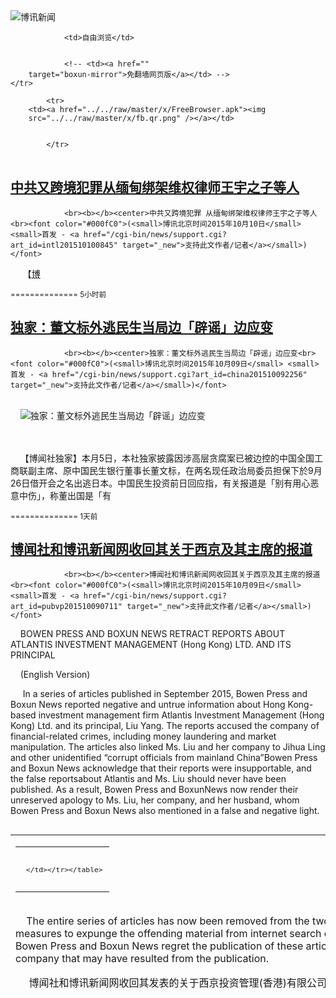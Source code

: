 

<img src="../../raw/master/x/logo_40.gif" alt="博讯新闻"/>
<table>
    <tr>
                
                <td>自由浏览</td>
        
        
                <!-- <td><a href=""
        target="boxun-mirror">免翻墙网页版</a></td> -->
    </tr>
    
            <tr>
        <td><a href="../../raw/master/x/FreeBrowser.apk"><img
        src="../../raw/master/x/fb.qr.png" /></a></td>

        
            </tr>
</table>
<h2>
	<a href="http://www.boxun.com/news/gb/intl/2015/10/201510100845.shtml" target="boxun-mirror">中共又跨境犯罪从缅甸绑架维权律师王宇之子等人</a>
</h2>
<p><tr><td class="F11" colspan="2" style="line-height:18pt; font-family:宋体; font-size: 12pt;padding:10px;border-top:0"> 

                <br><b></b><center>中共又跨境犯罪 从缅甸绑架维权律师王宇之子等人<br><font color="#000fC0">(<small>博讯北京时间2015年10月10日</small> <small>首发 - <a href="/cgi-bin/news/support.cgi?art_id=intl201510100845" target="_new">支持此文作者/记者</a></small>)</font>
</center>
                <!--bodystart-->      【<a href="http://bowenpress.com/news/bowen_25085.html">博</a>
</td></tr></p>
<p>
	<small> ============== 5小时前</small>
</p><h2>
	<a href="http://www.boxun.com/news/gb/china/2015/10/201510092256.shtml" target="boxun-mirror">独家：董文标外逃民生当局边「辟谣」边应变</a>
</h2>
<p><tr><td class="F11" colspan="2" style="line-height:18pt; font-family:宋体; font-size: 12pt;padding:10px;border-top:0"> 

                <br><b></b><center>独家：董文标外逃民生当局边「辟谣」边应变<br><font color="#000fC0">(<small>博讯北京时间2015年10月09日</small> <small>首发 - <a href="/cgi-bin/news/support.cgi?art_id=china201510092256" target="_new">支持此文作者/记者</a></small>)</font>
</center>
                <!--bodystart-->      <br>
    <img src="/news/images/2015/10/201510092256china1.jpg" alt="独家：董文标外逃民生当局边「辟谣」边应变"><p><br>
    <br>
    【博闻社独家】本月5日，本社独家披露因涉高层贪腐案已被边控的中国全国工商联副主席、原中国民生银行董事长董文标，在两名现任政治局委员担保下於9月26日借开会之名出逃日本。中国民生投资前日回应指，有关报道是「别有用心恶意中伤」，称董出国是「有</p>
</td></tr></p>
<p>
	<small> ============== 1天前</small>
</p><h2>
	<a href="http://www.boxun.com/news/gb/pubvp/2015/10/201510090711.shtml" target="boxun-mirror">博闻社和博讯新闻网收回其关于西京及其主席的报道</a>
</h2>
<p><tr>
<td class="F11" colspan="2" style="line-height:18pt; font-family:宋体; font-size: 12pt;padding:10px;border-top:0"> 

                <br><b></b><center>博闻社和博讯新闻网收回其关于西京及其主席的报道<br><font color="#000fC0">(<small>博讯北京时间2015年10月09日</small> <small>首发 - <a href="/cgi-bin/news/support.cgi?art_id=pubvp201510090711" target="_new">支持此文作者/记者</a></small>)</font>
</center>
                <!--bodystart-->     BOWEN PRESS AND BOXUN NEWS RETRACT REPORTS ABOUT ATLANTIS INVESTMENT MANAGEMENT (Hong Kong) LTD. AND ITS PRINCIPAL<p>
    (English Version)</p>
<p>
     In a series of articles published in September 2015, Bowen Press and Boxun News reported negative and untrue information about Hong Kong-based investment management firm Atlantis Investment Management (Hong Kong) Ltd. and its principal, Liu Yang. The reports  accused the company of financial-related crimes, including money laundering and market manipulation. The articles also linked Ms. Liu and her company to Jihua Ling and other unidentified  “corrupt officials from mainland China”Bowen Press and Boxun News acknowledge that their reports were insupportable, and the false reportsabout Atlantis and Ms. Liu should never have been published. As a result, Bowen Press and BoxunNews now render their unreserved apology to Ms. Liu, her company, and her husband, whom Bowen Press and Boxun News also mentioned in a false and negative light. 
</p>
<table cellpadding="4" align="left" border="0" width="300" height="250"><tr><td>
<table cellpadding="2" cellspacing="0" border="0"><tr><td align="center" style="line-height:18pt; font-family:宋体; font-size: 10pt;padding:10px;border-top:0">

<!-- boxun.com_300x250_education-article-embed_chinese -->
<div id="box011">
<script type="text/javascript">

</script>
</div>

     </td></tr></table>
</td></tr></table>
<br>
                       The entire series of articles has now been removed from the two websites, Bowen Press and Boxun News have taken measures to expunge the offending material from internet search engines, and they issue this formal retraction. Both Bowen Press and Boxun News regret the publication of these articles and any damage to the reputation of Ms. Liu and her company that may have resulted from the publication.<p>
     博闻社和博讯新闻网收回其发表的关于西京投资管理(香港)有限公司及其主席的报道</p>
<p>
    (中文版本)</p>
<p>
    博闻社和博讯新闻网于2015 年9月发表了一系列关于设在香港的投资管理公司西京投资管理(香港)有限公司及其主席Liu Yang(刘央，音译)的负面的和不真实信息的文章。这些报道指责公司犯有与金融相关的罪行，包括洗钱和操纵市场。这些文章还把刘央女士和她的公司与Jihua Ling(令计划，音译)和其他未具名的“来自中国大陆的腐败官员”联系起来。</p>
<p>
    博闻社和博讯新闻网承认他们的报道是毫无根据的，关于西京公司和刘女士的不实报道本不应该发表出来。因此，博闻社和博讯新闻网现在对刘女士及其公司、以及博闻社和博讯新闻网也曾错误地和以负面方式所提及的她的丈夫表示毫无保留的道歉。</p>
<p>
    整个文章系列现在已从两个网站上删除，博闻社和博讯新闻网也已采取措施从互联网搜索引擎删除冒犯性的材料，并且发布了这份正式的收回声明。博闻社和博讯新闻网对发表这些文章以及因文章的发表而可能对刘女士和她的公司的名誉所造成的任何损害深表歉意。
 [博讯首发,转载请注明出处]- <a href="/cgi-bin/news/support.cgi?art_id=pubvp201510090711" target="_new">支持此文作者/记者</a><!--bodyend-->(博讯 boxun.com)</p>
<center><font size="2" color="#C0C0C0">(本文只代表作者或者发稿团体的观点、立场)</font></center>
<!----> 2670711       
<hr>
<table width="620"><tr><td>
<b></p>
<p>
	<small> ============== 1天前</small>
</p><h2>
	<a href="http://www.boxun.com/news/gb/china/2015/10/201510071143.shtml" target="boxun-mirror">窃听艾未未不奇怪，习近平也被“有关部门”监控请看博讯热点：习近平观察</a>
</h2>
<p><tr><td class="F11" colspan="2" style="line-height:18pt; font-family:宋体; font-size: 12pt;padding:10px;border-top:0"> 

                <br><b></b><center>窃听艾未未不奇怪，习近平也被“有关部门”监控<br><font color="blue" size="2">请看博讯热点：<a href="/hot/xijinping.shtml">习近平观察
</a></font><br><font color="#000fC0">(<small>博讯北京时间2015年10月07日</small> <small>首发 - <a href="/cgi-bin/news/support.cgi?art_id=china201510071143" target="_new">支持此文作者/记者</a></small>)</font>
</center>
                <!--bodystart-->      【<a href="http://bowenpress.com/news/bowen_24431.html">博闻社独家</a>】在中共媒体特定的语意环境中，“有关部门”通常是指一些不便明说、但属高度敏感的机构，例如公安、国安等等。近日传出艾未未装修办公室发现插头上有窃听装置，同时又有报道指广东民企教育家信力建被窃听一年有余，媒体对涉嫌此行为的机构均用“有关部门”代称。一个泱泱大国“有关部门”对自己的公民肆无忌惮，实在是可悲可笑。<br>
    <br>
     但国人可能有所不知，被“有关部门”如此放肆对待而深感烦恼的，绝对不止是普罗百姓，甚至连中共高层亦莫能幸免。本编辑收到来自中南海的爆料就显示，中共总书记、国家主席习近平，也成为“有关部门”监控窃听的对象，尽管“有关部门”被调查时宣称，他们是“无意间”截获与习主席有关的机密，但亦足可证明，“有关部门”的胡作非为已严重到何种程度。 
<table cellpadding="4" align="left" border="0" width="300" height="250"><tr><td>
<table cellpadding="2" cellspacing="0" border="0"><tr><td align="center" style="line-height:18pt; font-family:宋体; font-size: 10pt;padding:10px;border-top:0">

<!-- boxun.com_300x250_article-embed_chinese -->

<!-- boxun.com_300x250_article-embed_chinese -->
<div id="box006">
<script type="text/javascript">

</script>
</div>


     </td></tr></table>
</td></tr></table>
<br>
                       <br>
     中南海知情者透露，事情是从习近平一位心腹智库给外围人士部署一项调查项目，在传回北京某位领导人普通信箱时，被“有关部门”成功截获，截获后由于处理不善，又被习身边人安插在这个部门的亲信发现，报告上去。也就是说，习近平要求了解的东西，“有关部门”居然比习本人更早看到了。<br>
    <br>
    事情被发现后，中办保密局曾奉旨进行调查，结果发现，习身边的心腹智库不但电邮信箱被监控，连他们的手机号码(据说还有习夫人彭丽媛和女儿习明泽的手机号码)，也在“有关部门”的监听名单中！所幸习主席不亲自拿手机，否则恐怕连习也成了监听对象！<br>
    <br>
    而“有关部门”在解释事件时公然称：他们的行为并不是针习主席或中央领导，而是依据国家有关法律法规，为保</td></tr></p>
<p>
	<small> ============== 3天前</small>
</p><h2>
	<a href="http://www.boxun.com/news/gb/china/2015/10/201510071153.shtml" target="boxun-mirror">独家：谷丽萍招认蔡名照与令计划特殊关系请看博讯热点：令计划</a>
</h2>
<p><tr>
<td class="F11" colspan="2" style="line-height:18pt; font-family:宋体; font-size: 12pt;padding:10px;border-top:0"> 

                <br><b></b><center>独家：谷丽萍招认蔡名照与令计划特殊关系<br><font color="blue" size="2">请看博讯热点：<a href="/hot/ljh.shtml">令计划
</a></font><br><font color="#000fC0">(<small>博讯北京时间2015年10月07日</small> <small>首发 - <a href="/cgi-bin/news/support.cgi?art_id=china201510071153" target="_new">支持此文作者/记者</a></small>)</font>
</center>
                <!--bodystart-->      【<a href="http://bowenpress.com/news/bowen_24511.html">博闻社独家</a>】前中央外宣办主任、现新华社社长蔡名照与前中共中央办公厅主任令计划关系不同寻常再获证实。本社获悉，令计划的夫人谷丽萍在接受中纪委审查时招认，令计划落马前，蔡名照利用所掌外宣便利，曾安排她和海外某网站主编电话联系，要求该网站为令家负面传闻“解划”辟谣，唯最终未能挡住中纪委的调查步伐。<br>
    <br>
     来自中纪委的消息指，去年7月央视知名男主播芮成钢被纪检部门拘查后，外界即传出芮与谷丽萍关系密切，甚至有“姐弟恋”不当男女关系，其时，中纪委对令计划的调查正紧罗密鼓进行中，有关传闻显然对令氏十分不利，令计划和谷丽萍都十分紧张。 
<table cellpadding="4" align="left" border="0" width="300" height="250"><tr><td>
<table cellpadding="2" cellspacing="0" border="0"><tr><td align="center" style="line-height:18pt; font-family:宋体; font-size: 10pt;padding:10px;border-top:0">

<!-- boxun.com_300x250_education-article-embed_chinese -->
<div id="box011">
<script type="text/javascript">

</script>
</div>

     </td></tr></table>
</td></tr></table>
<br>
                       <br>
    这时，身为中央宣传部副部长、中央对外宣传办公室主任的蔡名照给他们出谋献策，亲自安排谷丽萍与海外某知名中文网站负责人电话联系，主动“供料”否认她和芮成钢有不当关系，称她和芮“其实只见过一面”。该网站后以独家消息做了发布，为谷丽萍作“辟谣”。<br>
    <br>
     中纪委知情者指，蔡名照当时作为掌管外宣的副部级高级领导人，是知道中央正对令氏进行调查，而当局对央视中高层的调查也是其中一部份；但蔡却利用自己主管工作的便利，为令氏家人出谋献策，排忧解难，此举明显属于违反组织纪律。<br>
    <br>
    当然，这些小动作无妨中央反腐败的决心，去年12月22日，当局宣告对令计划立案调查。同时，谷丽萍也被采取强制措施审查。同月，中央决定将蔡名照调离外宣口，改任新华社社长职。<br>
    <br>
     消息指，有关部门调查显示，蔡名照不但是令计划“党内山头”的一分子，而且两者还有重大经济利益交集。令计划弟弟令完成背后主持的“金融街”网站，就曾请蔡名照的二婚太太陈妩当高管，该网站后来在深交所及美国上市，令氏家族、蔡氏家族大获其利。<br>
    <br>
    消息指，在2008年“金融街”紧锣密鼓筹划上市之时，令计划夫妇、令完成夫妇与蔡名照夫妇曾一起在京西宾馆聚餐，商量有关上市宣传一事。谷丽萍通过芮成钢在央视经济频道，蔡名照则利用其掌握的海外外宣资源，令完成的妻子李平则利用自己曾在央视工作的人脉，对该网站进行大肆吹捧。
 [博讯首发,转载请注明出处]- <a href="/cgi-bin/news/support.cgi?art_id=china201510071153" target="_new">支持此文作者/记者</a><!--bodyend-->(博讯 boxun.com) <br><!----> 4211153       
<hr>
<table width="620"><tr><td>
<b></p>
<p>
	<small> ============== 3天前</small>
</p><h2>
	<a href="http://www.boxun.com/news/gb/pubvp/2015/10/201510061350.shtml" target="boxun-mirror">未来条件许可，习近平很可能会有惊人之举/紫荆来鸿请看博讯热点：习近平观察</a>
</h2>
<p><tr><td class="F11" colspan="2" style="line-height:18pt; font-family:宋体; font-size: 12pt;padding:10px;border-top:0"> 

                <br><b></b><center>未来条件许可，习近平很可能会有惊人之举/ 紫荆来鸿<br><font color="blue" size="2">请看博讯热点：<a href="/hot/xijinping.shtml">习近平观察
</a></font><br><font color="#000fC0">(<small>博讯北京时间2015年10月06日</small> <small>首发 - <a href="/cgi-bin/news/support.cgi?art_id=pubvp201510061350" target="_new">支持此文作者/记者</a></small>)</font>
</center>
                <!--bodystart-->     有些问题对于许多身在帝都，身在圈内的人来说，不能讲的那么直白，那么具体。否则是”违纪“，甚至有可能引来”牢狱之灾“。下面讲的都是公开的事例，但请先生细细品味其中的韵味。<br>
    <br><center><font size="4"><b>一、王大人与老板的关系</b></font></center>
<br>
    <br>
    老板登基是各派的妥协，胡温势力全力支持的结果。但登基不等于大权在握。老板上台后，敲山震虎，层层夺权，则是靠王某人冒着掉脑袋的危险，以反腐为利器，披荆斩棘，杀出来的一条血路。<br>
    <br>
    掌实权的顶级官员都是百炼成钢，绝顶聪明的人物。人人都知道，反腐是个高危的事业。反腐不管触动了那一方的利益，稍有不慎，都可能身败名裂，死无葬身之地。所以历届纪委书记在反腐问题上都很谨慎。”无为而治“，”多一事不如少一事“是常态。<br>
    <br>
    王大人是人精中的人精，地位已至极顶，升无可升，本来可以做太平官，完全没有必要赴汤蹈火，把自身置于不测之地。但王大人居然甘为”马前卒“，不顾个人安危，冲锋陷阵，把上上下下所有的人得罪了个遍。如果说这种绝决的行为是出自“党性”，出自“对无产阶级革命事业的忠诚”，那纯粹是不靠谱的童话故事，那连三岁的孩子都</td></tr></p>
<p>
	<small> ============== 4天前</small>
</p><h2>
	<a href="http://www.boxun.com/news/gb/china/2015/10/201510061346.shtml" target="boxun-mirror">军队改革:部门变分队徐才厚郭伯雄原在军区撤消</a>
</h2>
<p><tr>
<td class="F11" colspan="2" style="line-height:18pt; font-family:宋体; font-size: 12pt;padding:10px;border-top:0"> 

                <br><b></b><center>军队改革:部门变分队 徐才厚郭伯雄原在军区撤消<br><font color="#000fC0">(<small>博讯北京时间2015年10月06日</small> <small>首发 - <a href="/cgi-bin/news/support.cgi?art_id=china201510061346" target="_new">支持此文作者/记者</a></small>)</font>
</center>
                <!--bodystart-->     【博闻社独家】中共军队改革方案内容不断曝光。军方消息人士对本社透露，改革的总体方案已经发到各大军区、军兵种的业务部门进行细化。根据方案，现有七大军区撤消改四大战区后，原军区机关各部门改为直属军委总部的分队，主要为发生战事时为本战区提供保障，每个战区辖10到15个分队。所有军官在任职期内要向部队和基层流动。有趣的是，被彻底撤消的三大军区是徐才厚、郭伯雄的发迹地。<br>
    <br>
     军方知情者对本社透露，这次军队改革的重头戏是军委总部和指挥机关的重组，军委原有四总部如日前本社已透露，其中，总参谋部升格，将仿照美国的参谋长联席会议，重建为由各兵种将领组成、为中央军委主席提供决策参考的军事智囊式机构。而军委总后勤部和总装备部合并，更名为后勤保障部。 
<table cellpadding="4" align="left" border="0" width="300" height="250"><tr><td>
<table cellpadding="2" cellspacing="0" border="0"><tr><td align="center" style="line-height:18pt; font-family:宋体; font-size: 10pt;padding:10px;border-top:0">

<!-- boxun.com_300x250_article-embed_chinese -->

<!-- boxun.com_300x250_article-embed_chinese -->
<div id="box006">
<script type="text/javascript">

</script>
</div>


     </td></tr></table>
</td></tr></table>
<br>
                       <br>
    <a href="http://bowenpress.com/news/bowen_24309.html">博闻社报道全文</a><br>
    -
 [博讯首发,转载请注明出处]- <a href="/cgi-bin/news/support.cgi?art_id=china201510061346" target="_new">支持此文作者/记者</a><!--bodyend-->(博讯 boxun.com) <br><!----> 2321346       
<hr>
<table width="620"><tr><td>
<b></p>
<p>
	<small> ============== 4天前</small>
</p><h2>
	<a href="http://www.boxun.com/news/gb/china/2015/10/201510051240.shtml" target="boxun-mirror">两政治局委员担保戴相龙案涉案者董文标外逃</a>
</h2>
<p><tr>
<td class="F11" colspan="2" style="line-height:18pt; font-family:宋体; font-size: 12pt;padding:10px;border-top:0"> 

                <br><b></b><center>两政治局委员担保 戴相龙案涉案者董文标外逃<br><font color="#000fC0">(<small>博讯北京时间2015年10月05日</small> <small>首发 - <a href="/cgi-bin/news/support.cgi?art_id=china201510051240" target="_new">支持此文作者/记者</a></small>)</font>
</center>
                <!--bodystart-->      <br>
    【博闻社独家】本社据消息人士透露，正当习近平在美国纽约参加联合国首脑峰会之时，全国工商联副主席、原中国民生银行董事长董文标以开会之名出逃日本，迄今不归。因董涉嫌当局正在调查的前中国人民银行行长戴相龙案，其名字已列入边控名单，出境时曾在首都机场被拦，但他找到两名中共政治局委员孙政才、孙春兰出面担保，边防部门被迫放行。据悉事件已惊动中南海。<br>
      
<table cellpadding="4" align="left" border="0" width="300" height="250"><tr><td>
<table cellpadding="2" cellspacing="0" border="0"><tr><td align="center" style="line-height:18pt; font-family:宋体; font-size: 10pt;padding:10px;border-top:0">

<!-- boxun.com_300x250_education-article-embed_chinese -->
<div id="box011">
<script type="text/javascript">

</script>
</div>

     </td></tr></table>
</td></tr></table>
<br>
                       知情人士对本社透露，董文标是以去日本参加国际金融会议为名，于9月26日上午从北京首都国际机场出境时，被北京市出入境管理局根据公安部的边控名单，控制了数小时。但董文标已有所准备，他找到了重庆市委书记孙政才的妻子胡颖；胡现还挂著民生银行旗下北京民生财富学院执行院长、民生文化国际交流中心总经理头衔，胡颖则找了其丈夫孙政才。 <br>
    <br>
     同时，董文标又找到另一位中共政治局委员、中央统战部部长孙春兰。两位姓孙的政治局委员似乎同一时间出面，向全国工商联主席全哲洙打招呼作“担保”，因有两位政治局委员担保，全哲洙只好以全国工商联名义，给公安部边防管理局、北京市出入境管理局出示担保传真。被中纪委圈定为边控对象的金融大鳄董文标，就这样大摇大摆离开国境，登上飞往日本的航班，至今未归。<br>
    <br>
    博闻全文报道：<a href="http://bowenpress.com/news/bowen_23992.html">点击这里</a>
 [博讯首发,转载请注明出处]- <a href="/cgi-bin/news/support.cgi?art_id=china201510051240" target="_new">支持此文作者/记者</a><!--bodyend-->(博讯 boxun.com) <br><!----> 1141240       
<hr>
<table width="620"><tr><td>
<b></p>
<p>
	<small> ============== 5天前</small>
</p><h2>
	<a href="http://www.boxun.com/news/gb/china/2015/10/201510050249.shtml" target="boxun-mirror">信力建被以三宗罪批捕实为以言治罪及涉香港占中</a>
</h2>
<p><tr>
<td class="F11" colspan="2" style="line-height:18pt; font-family:宋体; font-size: 12pt;padding:10px;border-top:0"> 

                <br><b></b><center>信力建被以三宗罪批捕 实为以言治罪及涉香港占中<br><font color="#000fC0">(<small>博讯北京时间2015年10月05日</small> <small>首发 - <a href="/cgi-bin/news/support.cgi?art_id=china201510050249" target="_new">支持此文作者/记者</a></small>)</font>
</center>
                <!--bodystart-->      【博闻社独家】本社获悉，内地知名民间教育家、企业家及温和派学者信力建，近日正式被广州市检察院以「销毁账户、偷税漏税及挪用资金」三宗罪批准逮捕，但公安在预审时明确暗示信，他之所以「进来」，完全是因为他那些「出格言论」。而且就是不能让他再沾教育事业的边。据透露，公安还明确告知信，他被治罪，还与去年底他支持香港占中运动有关。<br>
    <br>
    博闻长篇全文报道：<a href="http://bowenpress.com/news/bowen_23964.html">点击这里</a>
 [博讯首发,转载请注明出处]- <a href="/cgi-bin/news/support.cgi?art_id=china201510050249" target="_new">支持此文作者/记者</a><!--bodyend-->(博讯 boxun.com) <br><!----> 1080249       
<hr>
<table width="620"><tr><td>
<b></p>
<p>
	<small> ============== 5天前</small>
</p><h2>
	<a href="http://www.boxun.com/news/gb/china/2015/10/201510042159.shtml" target="boxun-mirror">紫禁城来鸿：意识形态“宦官群”正玩残习近平请看博讯热点：习近平观察</a>
</h2>
<p><tr>
<td class="F11" colspan="2" style="line-height:18pt; font-family:宋体; font-size: 12pt;padding:10px;border-top:0"> 

                <br><b></b><center>紫禁城来鸿：意识形态“宦官群”正玩残习近平<br><font color="blue" size="2">请看博讯热点：<a href="/hot/xijinping.shtml">习近平观察
</a></font><br><font color="#000fC0">(<small>博讯北京时间2015年10月04日</small> <small>首发 - <a href="/cgi-bin/news/support.cgi?art_id=china201510042159" target="_new">支持此文作者/记者</a></small>)</font>
</center>
                <!--bodystart-->      【<a href="http://bowenpress.com/news/bowen_23609.html">博闻社独家</a>】习近平上任将近三年，第一个任期已过半，通过一系列大刀阔斧式动作，似乎已大权在握，颇有“强势君主”之势，但其实，中共某些重要部门并没有真正掌控在习的手里，或者至少它们没有按习的思路配合贯彻新朝纲，而是帮倒忙式的添乱。比如宣传系统就是其中之一，该系统在短短两年多时间，已成功将习近平包装成“当代毛泽东”的化身，使习正向背离现代文明之路越走越远。对习来说，宣传部门主官“不换脑子就换人”已势在必行。<br>
    <br>
     来自中南海的消息对本社透露，中共意识形态两大重臣，常委刘云山和政治局委员、中宣部长刘奇葆，加上把持新华社的蔡名照，甚至包括习近平自己信任的两位主管宣传的新提拔高官，正在一步一步把习近平弄成“千古罪人”，至少目前已经在舆论上把习近平包装成六四以来“最不得人心”的中共党魁，已经引起习近平身边智库的担心和警惕。 
<table cellpadding="4" align="left" border="0" width="300" height="250"><tr><td>
<table cellpadding="2" cellspacing="0" border="0"><tr><td align="center" style="line-height:18pt; font-family:宋体; font-size: 10pt;padding:10px;border-top:0">

<!-- boxun.com_300x250_article-embed_chinese -->

<!-- boxun.com_300x250_article-embed_chinese -->
<div id="box006">
<script type="text/javascript">

</script>
</div>


     </td></tr></table>
</td></tr></table>
<br>
                       <br>
    中南海知情者指，这对习近平显然不太公平。实事求是地说，习上台以来严厉惩治贪污腐败，副部以上的老虎就抓了120多位，在他的主导下，各种改革措施也陆续推出来。虽然不少无法推进，甚至再次被利益集团劫持，但习近平还是不应该沦落到当今国际舆论中的小丑地位。<br>
    <br>
    有舆论认为，这其实都是习近平自己的选择，是他把自己搞成今天这副外强中干、名是改革开放实为毛泽东再世的样子，是咎由自取。不过，有接近习身边智库的知情者指，高层有不少严重违背民意、脱离现实的做法，其实是宣传部门自做主张搞出来的，变相让习背黑锅，玩残习近平。只不过，习也无法确定宣传部门的主官们，是惯性使然无心之失，还是有意为之旨在陷习近平于不义。<br>
    <br>
    知情者举例指，习身边有心腹智库认为，宣传部门对习近平的一些宣传吹捧，已经超出了当代国人的接受程度，倒退到40年前毛时代的水平，方式方法、遣词造句充斥溜须拍马之味，在当今时代不但起到效果，可能会适得其反。各种扑天盖地突出习近平的宣传既无技术含量，也无实际内容。一些用词造句直逼当年对毛泽东的吹捧。<br>
    <br>
    有习智库认为，且不说习毛不可同日而语，当今时民智已开，民众的文明程度和政治觉悟程度，又岂能用老套的宣传模式来扯高他们心目中的领袖地位？这样做的唯一作用是踩踏习近平，让他成为一介小丑式人物，“宣传部门不可能不知道这样做的后果，但为什么明知而要故意为之？”<br>
    <br>
     知情者指，今年以来，习近平被宣传部门塑造成极端的左棍与毛派，压制言论自由的刽子手。但门出台一系列规定，不放过最温和的批评者，甚至连那些“小骂大帮忙”的体制内开明人士都开始进行封杀，弄得肃杀一片。“习要求舆论不能失控是肯定的，但以这种方式控制舆论，岂不是等于政治自杀？”知情者引习智库指，所谓要求“守土有责”，是希望他们用脑筋、新思维、找到新办法，但没想到他们除了老一套还是老一套。“无怪乎习老板有时生气，会怒斥‘蠢！愚！’”<br>
    <br>
    知情者指，最近一段时间，连体制内的健康力量都开始质疑习近平是否在“向左转”，或者他本来就是毛泽东的徒子徒孙。习智库认为，这可能也正是主管宣传的官员，尤其是中宣部长刘奇葆、新华社长蔡名照所乐于看到的。“他们能力有限，又很在乎自己的乌纱，采取宁左勿右的传统手法，应付习近平。”<br>
    <br>
    知情者引习智库认为，宣传部门的主官利用习近平的头脑发热，极度控制舆论，在短短两年多时间，让中国的知识界和文化对习近平感到寒心，对习要退回到极权毛时代的做法感到害怕，这样搞下去几乎可以肯定，习近平第一个任期结束，中国的思想文化界不但没有春天，只会是万马齐喑，知识界或道路以目。<br>
    <br>
     这种情况至少在国际舆论上已经反映出来了，尽管宣传部门净选一些西方吹捧中国和中国领导人的好听的东西对内传播，但大家都明白，习近平在国际上已经失去上台初的光环。这次习近平对美国进行国事访问，美方历数的人权问题，包括律师被肃整、打压不同政见人士等，使习近平受到的压力，比前任胡锦涛、江泽民受到的压力还要大。<br>
    <br>
    知情者指，中共宣传部门利用极端左派，把持话语权，垄断甚至劫持、歪曲对习近平各项政策与思想的解读。最显著的例子的就是对“中国梦”与“二十四字社会主义核心价值观”的解读，宣传部门先后花费上百亿在全国推广，结果一些使用的人，竟然是极端左派与投机分子，甚至是对邓小平、习仲勋改革元老们怀仇视的。<br>
    <br>
    中宣部对“中国梦”与“二十四字社会主义核心价值观”的解读和宣讲，竟然是由被内地社会视为极左势力一清、司马平邦、刘加民、司马南这些人，他们把这两大理论扭曲，对其中所含的公平、自由、法治、民主进行歪曲、诬蔑与侮辱。宣传部门主管对此视若无闻，于是，习近平的这两个理论，被标贴成为幼稚可笑、肤浅之极的笑话。<br>
    <br>
    弊端还不止这些。对网络舆论的控制也是十分落后愚昧，利用所谓“群众”对言论稍微不合他们意的公知与线民进行围攻、举报，然后宣传部门及时地在“群众举报下”对敢言者进行打击报复。甚至创造发明了让“问题人士”未经审判就先在央视镜头下“认错认罪”的严重违反法律的做法。受到中外法律界和社会各界的严重质疑和垢病。<br>
    <br>
     宣传部门对舆论的控制还得到了公安国保等“专政维稳力量”的配合。宣传与政法双剑合璧，一方控制舆论，江胡时代可以公开讨论的议题全部变成敏感话题，一方面，公安加紧抓捕言论犯罪分子，并以各种名目迫害知识份子，几乎达到了习仲勋因一本小说受到十多年迫害以来最严厉的程度。<br>
    <br>
    知情者指，习近平要做大事，控制舆论是可以理解的，但控制到这个程度，恐怕是海内外稍微有良心有知识有眼光者所难以接受。现在海内外知识界愿意为习近平的中国梦背书者越来越少，对此习本人当然不知道，因为掌管宣传的宦官们为他营造了“顺天时报”：把网上所有不利的言论全部删除，让习近平以为全国人民越来越爱戴他了！ <br>
    <br>
    知情者表示，习近平身边的智库们是清醒的，他们相信以习的能力，可以达到邓小平甚至毛泽东那样的历史地位，但他们不希望习重蹈毛泽东的覆辙，问题是，他们对习本人的影响也是有限的，原因就在于在习和这些智库门之间，横亘着刘云山、刘奇葆、蔡名照这些重要宦官，“也许习是清醒的，只是无奈于暂时无法取代他们，所以外界有理由相信，宣传系统‘不换脑子就换人’的那一天，很快将会来到。”
 [博讯首发,转载请注明出处]- <a href="/cgi-bin/news/support.cgi?art_id=china201510042159" target="_new">支持此文作者/记者</a><!--bodyend-->(博讯 boxun.com) <br><!----> 2192159       
<hr>
<table width="620"><tr><td>
<b></p>
<p>
	<small> ============== 6天前</small>
</p><h2>
	<a href="http://www.boxun.com/news/gb/china/2015/10/201510020951.shtml" target="boxun-mirror">中共军改：四大战区指挥中心确定习近平重新点将全军将领请看博讯热点：习近平观察</a>
</h2>
<p><tr>
<td class="F11" colspan="2" style="line-height:18pt; font-family:宋体; font-size: 12pt;padding:10px;border-top:0"> 

                <br><b></b><center>中共军改：四大战区指挥中心确定 习近平重新点将全军将领<br><font color="blue" size="2">请看博讯热点：<a href="/hot/xijinping.shtml">习近平观察
</a></font><br><font color="#000fC0">(<small>博讯北京时间2015年10月02日</small> <small>首发 - <a href="/cgi-bin/news/support.cgi?art_id=china201510020951" target="_new">支持此文作者/记者</a></small>)</font>
</center>
                <!--bodystart-->      【博闻社独家】中共军队改革步伐声再度响起。军方消息人士对本社透露，因习近平出访美国一度放缓的军队改革进程将再度加快，军委四总部、七大军区已做好了「打散重组」的准备。全军中高级将领正接受军纪委的统一清查和审计，再交军委主席习近平重新点将任命。全国四大战区范围和指挥所所在地已确定。全军情报机构将收归总部统一指挥。<br>
    <img src="/news/images/2015/10/201510020951china1.jpg" alt="中共军改：四大战区指挥中心确定 习近平重新点将全军将领"><p><br>
    军方消息人士对本社指，军改方案在9月中已下发至各大军区、各兵种和武警总部，由于受到一些阻力，以及军委主席习近平要对美国进行国事访问，方案没有继续往下传达。但习外访任务结束后，中央军委深改小组已决定，十.一国庆长假一过，军改方案将在更广的范围内传达，甚至不排除对社会公布。<br>
    <br>
    消息指，军改最重要的是人事安排，也是全军将领最关注的问题。这将是一次由习近平主席亲自操盘、没有任何外来阻力和影响力的大洗牌，目前全军中高级将领正接受军纪委和总政治部联合清查和审计，这项工作将在今年十一月前完成，然后通过审查的将领名单将提交中央军委深改小组，由军委领导考虑具体任职。<br>
    <br>
    <img src="/news/images/2015/10/201510020951china2.jpg" alt="中共军改：四大战区指挥中心确定 习近平重新点将全军将领"></p>
<p><br>
    此次军改，也是习近平对全军将领重新任命点将的过程<br>
    <br>
    消息指，习近平在9.3大阅兵上宣告裁军30万后，对军队内部特别是军官群体确产生了一些消极的影响，为此中央军委已下发了通知，明确此波裁军的军官，以适龄退休退役为主，尽量减少中青年干部军官的流失，以保证军队的年轻化和战斗力。<br>
    <br>
    据了解，七大军区撤消后全国划分为东、西、南、北四大战区，战区的管辖范围和指挥部所在地已确定，其中，东部战区辖原南京军区、济南军区范围，指挥所设在南京。西部战区辖原兰州军区、成都军区范围，指挥所设在成都。南部战区辖原广州军区及南京军区部份范围，指挥所在广州。北部战区辖原沈阳军区和北京军区范围，指挥中心在北京。<br>
    <br>
    本社早前已披露，四大战区并不管部队，所有军队平时都由总部指挥，即陆军总部、海军总部和空军总部，三军总部分别成立自己的军种指挥司令部，但战区设联合司令部，战时则由联合司令部对辖区的陆海空三军指挥调度，将部队平时的军种建设和作战的联合使用分开。<br>
    <br>
    消息指，军改方案同时明确，改革后军队的情报机构将收权，统一由军委总部领导，改变现在总参、总政、总装以及各大军区都有情报部门，都在从事情报收集工作、政出多头的局面。<br>
    <img src="/news/images/2015/10/201510020951china3.jpg" alt="中共军改：四大战区指挥中心确定 习近平重新点将全军将领"></p>
<p><br>
    至于中央军委原有四总部，现已明确总后勤部和总装备部合并，更名为后勤保障部。总参谋部将仿照美国的参谋长联席会议，升格为由各兵种将领组成、为中央军委主席提供决策参考的军事智囊式机构。军委原有的各部，变为中央军委机关的内设职能部门(作战部、政治部、后勤部)，不作为―个层级。<br>
    <br>
    军方消息指，这次军改核心重任是军委总部的变革，而总部又是高级将领云集之地，改革必定触动大部份将领的利益，遇到阻力是可以想象的。为此，《解放军报》9月29日专门发表评论员文章《改革，主动轮要带动从动轮》，明确提出这次军队改革不是小修小补，而是军队管理和作战的中枢神经大变革。<br>
    <br>
    评论指，这次深化国防和军队改革千头万绪，但领导指挥体制是重中之重。现代战争需要高效的指挥体制。这次改革把领导指挥体制作为重点，重在优化军委总部领导机关职能配置和机构设置，重在完善各军兵种领导管理体制，重在调整机关职能、指挥权限、组织结构、部门利益，解决的是脖子以上的问题。<br>
    <br>
    文章警告，改革阵痛和震荡效应将会逐步显现。各级机关和领导干部要带头听从指挥、服从命令，带头顾全大局、维护团结，带头恪尽职守、遵规守纪，以实际行动营造理解改革、支持改革、参与改革的良好氛围，确保改革顺利推进，努力向党和人民交出一份合格答卷。
 [博讯首发,转载请注明出处]- <a href="/cgi-bin/news/support.cgi?art_id=china201510020951" target="_new">支持此文作者/记者</a><!--bodyend-->(博讯 boxun.com) <br><!-- http://upload.bx.tl/news/temp13/201510011749521.jpg http://upload.bx.tl/news/temp13/201510011749522.jpg http://upload.bx.tl/news/temp13/201510011749523.jpg--> 350951       
</p>
<hr>
<table width="620"><tr><td>
<b></p>
<p>
	<small> ============== 8天前</small>
</p><h2>
	<a href="http://www.boxun.com/news/gb/china/2015/10/201510010059.shtml" target="boxun-mirror">独家:广西爆炸为报复嫌犯曾被劳教真容曝光(含视频)请看博讯热点：爆炸等天灾人祸</a>
</h2>
<p><tr>
<td class="F11" colspan="2" style="line-height:18pt; font-family:宋体; font-size: 12pt;padding:10px;border-top:0"> 

                <br><b></b><center>独家:广西爆炸为报复 嫌犯曾被劳教真容曝光(含视频)<br><font color="blue" size="2">请看博讯热点：<a href="/hot/explosion.shtml">爆炸等天灾人祸
</a></font><br><font color="#000fC0">(<small>博讯北京时间2015年10月01日</small> <small>首发 - <a href="/cgi-bin/news/support.cgi?art_id=china201510010059" target="_new">支持此文作者/记者</a></small>)</font>
</center>
                <!--bodystart-->      【博闻社独家】广西柳州柳城县今日发生连环爆炸案，导致至少60死伤。本报获悉，连环爆炸的嫌犯是当地人，壮族，33岁，曾被当局送劳教，出来后大报复，针对政府、公共机构等，已被当局拘捕。至于其作案报复的具体动机，有消息指与当局强拆有关。本社正继续了解中。因明天即中共建政66周年庆典，加上案涉报复官方，中宣部今晚下令各媒体把本案从网站头条全部撤下，严禁炒作。<br>
    <br>
     本社获悉，嫌犯共制作了70多个邮包炸弹，通过申通快递邮寄，使用了触发式的引爆装置，即只要打开邮包即会爆炸，结果只有17个被打开引爆，其余因没被打开，以及当地公安及时用手机短信等通知市民，没致爆炸。这些邮包炸弹现已被当地公安收缴。嫌犯作案后并没逃跑，而是在家坐以待捕。 
<table cellpadding="4" align="left" border="0" width="300" height="250"><tr><td>
<table cellpadding="2" cellspacing="0" border="0"><tr><td align="center" style="line-height:18pt; font-family:宋体; font-size: 10pt;padding:10px;border-top:0">

<!-- boxun.com_300x250_article-embed_chinese -->

<!-- boxun.com_300x250_article-embed_chinese -->
<div id="box006">
<script type="text/javascript">

</script>
</div>


     </td></tr></table>
</td></tr></table>
<br>
                       <br>
    本社获悉，33岁的韦姓嫌犯前不久刚从劳教中心获释，他被捕后已向公安坦承，制造此次惊天大事件是要报复当局以及司法不公。本社消息未能透露韦男所遇冤案为何，但当地有网民在微博透露，柳城县为搞城市建设修广场，早前大肆强拆民居，曾遭民众暴力抗拒，后有部份人被当局司法制裁。肇事者或为其中之一。<br>
    <br>
    据了解，由于案件敏感，又是国庆节前夕，北京当局高度关注，公安部刑侦局今天傍晚即派员飞广西，会同广西公安厅刑侦人员赴柳城了解案情，公安部同时通告各地公安部门，国庆前夕要加强戒备防范，切实做好国庆节安全防范工作。<br>
    <br>
     而中宣部今天傍晚紧急通告各地各网站：<b>关于广西柳城县爆炸一事，只允许转发新华社等权威媒体消息，不得自采自编，不得编发微博微信消息、不得开设专题、不得视频直播，违者立即纠正，一律删除。新闻客户端、手机WAP网站照此执行。互动环节一律不得炒作、集纳、推荐。</b><br>
    <br>
    <a href="http://bowenpress.com/news/bowen_23137.html">博闻社全文报道</a><br>
    <br>
    －
 [博讯首发,转载请注明出处]- <a href="/cgi-bin/news/support.cgi?art_id=china201510010059" target="_new">支持此文作者/记者</a><!--bodyend-->(博讯 boxun.com) <br><!----> 4870059       
<hr>
<table width="620"><tr><td>
<b></p>
<p>
	<small> ============== 9天前</small>
</p><h2>
	<a href="http://www.boxun.com/news/gb/intl/2015/09/201509301120.shtml" target="boxun-mirror">王兰青遭欢迎习近平的队伍殴打反被当作精神病请看博讯热点：习近平访美</a>
</h2>
<p><tr>
<td class="F11" colspan="2" style="line-height:18pt; font-family:宋体; font-size: 12pt;padding:10px;border-top:0"> 

                <br><b></b><center>王兰青遭欢迎习近平的队伍殴打 反被当作精神病<br><font color="blue" size="2">请看博讯热点：<a href="/hot/xjpvisitingUSA.shtml">习近平访美
</a></font><br><font color="#000fC0">(<small>博讯北京时间2015年9月30日</small> <small>首发 - <a href="/cgi-bin/news/support.cgi?art_id=intl201509301120" target="_new">支持此文作者/记者</a></small>)</font>
</center>
                <!--bodystart-->      <br>
    <br>
    2015年9月27日中午12点前后，来自河北保定的女访民王兰青在纽约华尔道夫习近平途径之路，误入欢迎习近平的五星红旗的队伍，结果被群起攻击打晕在地。奇怪的是，纽约警察将王兰青上铐，带进了救护车，对打人者未有任何警告和干预。从视频可以看出，王兰青被警察拖起时人事不省，后来才恢复知觉，开始喊口号。警察拖走她时，五星红旗人群哄笑。<br>
    <br>
    博讯记者在9月29日拨打王兰青的姐姐的电话，获知王兰青后来被带到长老会的康奈尔医院，警察甚至给王兰青开了一张传票，但后来在医院却把这场传票弄丢了。<br>
    <br>
    在医院经过检查发现王兰青神经有损伤，由于王兰青说中文，警察听不懂她说话，警察把她当精神病人看待。<br>
    <br>
    为此，28日下午四点，王兰青的姐姐赶到医院后，于28日晚上八点左右将王兰青接了出来。<br>
    <br>
    王兰青的姐姐还向博讯记者透露，在王兰青被打时，欢迎习近平的队伍用五星红旗蒙着王兰青的头打，所以被打晕倒地。<br>
    <br>
    <iframe width="600" height="360" src="https://www.youtube.com/embed/nx-jweQvvew" frameborder="0" allowfullscreen></iframe>
 [博讯首发,转载请注明出处]- <a href="/cgi-bin/news/support.cgi?art_id=intl201509301120" target="_new">支持此文作者/记者</a><!--bodyend-->(博讯 boxun.com) <br><!----> 2591120       
<hr>
<table width="620"><tr><td>
<b></p>
<p>
	<small> ============== 10天前</small>
</p><h2>
	<a href="http://www.boxun.com/news/gb/china/2015/09/201509290400.shtml" target="boxun-mirror">傅政华掌610办实为靠边站公安国安将改组/紫禁城来鸿</a>
</h2>
<p><tr><td class="F11" colspan="2" style="line-height:18pt; font-family:宋体; font-size: 12pt;padding:10px;border-top:0"> 

                <br><b></b><center>傅政华掌610办实为靠边站 公安国安将改组/紫禁城来鸿<br><font color="#000fC0">(<small>博讯北京时间2015年9月29日</small> <small>首发 - <a href="/cgi-bin/news/support.cgi?art_id=china201509290400" target="_new">支持此文作者/记者</a></small>)</font>
</center>
                <!--bodystart-->      <br>
    <br>
     【博闻社独家】9月26日，《新疆日报》报道中央代表团出席新疆自治区成立60周年庆祝活动时，透露公安部副部长傅政华第一身份是“中央610办公室主任”，从而爆光傅政华已接掌“610办”这个正部级机构。外界有分析认为这或显示傅政华获重用，但北京消息对本社指，傅的职位安排非但不是升官，反而是靠边站，在习近平的政法团队他已完全失势，只等平安退休了。消息指，下月五中全会后，中共公安、国安等政法部门将大改组。 
<table cellpadding="4" align="left" border="0" width="300" height="250"><tr><td>
<table cellpadding="2" cellspacing="0" border="0"><tr><td align="center" style="line-height:18pt; font-family:宋体; font-size: 10pt;padding:10px;border-top:0">

<!-- boxun.com_300x250_article-embed_chinese -->

<!-- boxun.com_300x250_article-embed_chinese -->
<div id="box006">
<script type="text/javascript">

</script>
</div>


     </td></tr></table>
</td></tr></table>
<br>
                       <br>
    接近中南海的消息人士对本社透露，过去两年多外界一直传傅政华在习近平拿下周永康、令计划的行动中立功，因而获习近平重用，从北京市公安局长升到公安部副部长、随后又成为公安部党委副书记，官居正部级，外界看好其仕途，视之为中共政法界的“明日之星”，甚至认为未来或会接掌公安部。<br>
    <br>
    中共政法部门将大改组<br>
    <br>
    不过，北京知情者对本社指，傅政华在中共拿下周永康、令计划的“反腐败大计中”有立功表现不假，主要是他在主掌北京市公安局时，于2012年3月18日令计划的儿子令谷在北京城区驾法拉利</td></tr></p>
<p>
	<small> ============== 11天前</small>
</p><h2>
	<a href="http://www.boxun.com/news/gb/intl/2015/09/201509290355.shtml" target="boxun-mirror">习近平和彭丽媛座驾被截视频分析请看博讯热点：习近平访美</a>
</h2>
<p><tr>
<td class="F11" colspan="2" style="line-height:18pt; font-family:宋体; font-size: 12pt;padding:10px;border-top:0"> 

                <br><b></b><center>习近平和彭丽媛座驾被截视频分析<br><font color="blue" size="2">请看博讯热点：<a href="/hot/xjpvisitingUSA.shtml">习近平访美
</a></font><br><font color="#000fC0">(<small>博讯北京时间2015年9月29日</small> <small>首发 - <a href="/cgi-bin/news/support.cgi?art_id=intl201509290355" target="_new">支持此文作者/记者</a></small>)</font>
</center>
                <!--bodystart-->      <br>
    <br>
    博讯记者西诺刚刚接到一个在9月25日堵截习近平车队的视频，通过该视频可以清楚地获知，习近平和彭丽媛座驾被一位身穿浅色上衣和蓝色裤子浅色鞋子的妇女堵截。<br>
    <br>
    视频开始有10辆摩托车队开道，这显示是国家级元首待遇的车队，当视频在29秒时刻，在车辆行驶方向的左侧有一位妇女站在一个悬挂3种旗帜的电线杆下，第32秒钟时这位妇女手里抓了一份材料开始向马路中间靠拢，第34秒当一辆白色保安车开过时，这位妇女开始加速冲向快速行驶的车队，第36秒钟这位妇女到达第一辆凯迪拉克车尾部，第40秒钟这位妇女将第二辆凯迪拉克车截停，这位妇女将该车逼向右侧停下，后续车陆续也停下，第42秒这位妇女钻到车子底下，同时马路左侧出现一位穿红色服装梳马尾辫，带着腰带的女青年（李焕君），在她身旁的警察摆出姿势防止进入马路。第44秒警察过来抓住截车妇女，一条警犬也在协助，随后警察将该妇女拖向马上左侧，警犬也加入拖人行动，第48秒，该妇女被拖入左侧人行道，同时访民郭红出现并鼓掌叫好。第49秒第二辆被截的凯迪拉克开始启动离开，第50秒一位手持雪山狮子旗的藏人在左侧观看。第53秒访民安子新手持照相机在拍摄现场照片。第57秒一辆浅灰色的福特车跟随3辆警车后驶过。1分11秒访民杭浩东和湖北女访民出现在马路左侧，马路行驶的警卫车飞速通过，1分18秒最后一辆警车通过现场。<br>
    <br>
    经过记者对马永田服饰的检查，证明这个视频中的截车妇女就是马永田。<br>
    <br>
    经比较现场截住的是习近平的座驾<br>
    <br>
    <img src="/news/images/2015/09/201509290355intl1.jpg" alt="习近平和彭丽媛座驾被截视频分析"><p><br>
    <br>
    这是马永田截住的凯迪拉克车<br>
    <br>
    <img src="/news/images/2015/09/201509290355intl2.jpg" alt="习近平和彭丽媛座驾被截视频分析"></p>
<p><br>
    <br>
    这是网站上透露的习的车子<br>
    <img src="/news/images/2015/09/201509290355intl3.jpg" alt="习近平和彭丽媛座驾被截视频分析"></p>
<p><br>
    <br>
    这是现场的福特车<br>
    <br>
    <img src="/news/images/2015/09/201509290355intl4.jpg" alt="习近平和彭丽媛座驾被截视频分析"></p>
<p><br>
    这是网站上宣传的彭丽媛的福特车<br>
    <br>
    再根据马永田事后的追溯，可以判定，在21街和E街的交口处，由马永田截住了习近平和彭丽媛的座驾。<br>
    <br>
    博讯记者西诺 纽约报道。
 [博讯首发,转载请注明出处]- <a href="/cgi-bin/news/support.cgi?art_id=intl201509290355" target="_new">支持此文作者/记者</a><!--bodyend-->(博讯 boxun.com) <br><!-- http://upload.bx.tl/news/temp13/201509281152491.jpg http://upload.bx.tl/news/temp13/201509281152492.jpg http://upload.bx.tl/news/temp13/201509281152493.jpg http://upload.bx.tl/news/temp13/201509281152494.jpg--> 3230355       
</p>
<hr>
<table width="620"><tr><td>
<b></p>
<p>
	<small> ============== 11天前</small>
</p><h2>
	<a href="http://www.boxun.com/news/gb/china/2015/09/201509292318.shtml" target="boxun-mirror">视频、多图：杭州审判中国民主党，维权人士冒雨声援，梁丽婉电动车被抢</a>
</h2>
<p><tr>
<td class="F11" colspan="2" style="line-height:18pt; font-family:宋体; font-size: 12pt;padding:10px;border-top:0"> 

                <br><b></b><center>视频、多图：杭州审判中国民主党，维权人士冒雨声援，梁丽婉电动车被抢<br><font color="#000fC0">(<small>博讯北京时间2015年9月29日</small> <small>首发 - <a href="/cgi-bin/news/support.cgi?art_id=china201509292318" target="_new">支持此文作者/记者</a></small>)</font>
</center>
                <!--bodystart-->     <br>
    <iframe src="https://player.vimeo.com/video/140788003" width="500" height="889" frameborder="0" webkitallowfullscreen mozallowfullscreen allowfullscreen></iframe> <p><a href="https://vimeo.com/140788003">1443531455257</a> from <a href="https://vimeo.com/boxun">boxun</a> on <a href="https://vimeo.com">Vimeo</a>.</p>
<br>
    <br>
    杭州国宝警察绑架金季民<br>
    <br>
    2015年9月29日的上午和下午，杭州市中级人民法院开庭审理中国民主党成员陈树庆和吕耿松颠覆国家政权案。众多的维权人士冒着台风和暴雨前往声援。由于其他民主党成员和从事民主的人士当局早已经提前采取了措施（有的被旅游，有的被控制），只有这些长年为自己案子奔波并且经常得到民主人士帮助的维权人士勇敢地前往。但法院严密控制，不让这些人进去。大家围聚在法院门口，声援抗议。<br>
    <br>
    <img src="/news/images/2015/09/201509292318china1.jpg" alt="视频、多图：杭州审判中国民主党，维权人士冒雨声援，梁丽婉电动车被抢"><p><br>
    <img src="/news/images/2015/09/201509292318china2.jpg" alt="视频、多图：杭州审判中国民主党，维权人士冒雨声援，梁丽婉电动车被抢"></p>
<p><br>
    <img src="/news/images/2015/09/201509292318china3.jpg" alt="视频、多图：杭州审判中国民主党，维权人士冒雨声援，梁丽婉电动车被抢"></p>
<p><br>
    <img src="/news/images/2015/09/201509292318china4.jpg" alt="视频、多图：杭州审判中国民主党，维权人士冒雨声援，梁丽婉电动车被抢"></p>
<p><br>
    <img src="/news/images/2015/09/201509292318china5.jpg" alt="视频、多图：杭州审判中国民主党，维权人士冒雨声援，梁丽婉电动车被抢"></p>
<p><br>
    <img src="/news/images/2015/09/201509292318china6.jpg" alt="视频、多图：杭州审判中国民主党，维权人士冒雨声援，梁丽婉电动车被抢"></p>
<p><br>
    <img src="/news/images/2015/09/201509292318china7.jpg" alt="视频、多图：杭州审判中国民主党，维权人士冒雨声援，梁丽婉电动车被抢"></p>
<p><br>
    <img src="/news/images/2015/09/201509292318china8.jpg" alt="视频、多图：杭州审判中国民主党，维权人士冒雨声援，梁丽婉电动车被抢"></p>
<p><br>
    <br>
    梁丽婉电动车被抢走<br>
    <br>
    在秋涛路的立交桥下面，早已经埋伏在此的交通警察，看见梁丽婉和徐桂珠骑电动车过来,十几个人一拥而上，借口没有带车辆执照，强行将电动车抢走。梁丽婉和徐桂珠见状明白他们是故意找茬，真实用心是阻拦她们前往法院。于是她们不要车辆，冒着风雨步行到法院，与其他维权人士会合。<br>
    <br>
    <img src="/news/images/2015/09/201509292318china9.jpg" alt="视频、多图：杭州审判中国民主党，维权人士冒雨声援，梁丽婉电动车被抢"></p>
<p><br>
    <img src="/news/images/2015/09/201509292318china10.jpg" alt="视频、多图：杭州审判中国民主党，维权人士冒雨声援，梁丽婉电动车被抢"></p>
<p><br>
    <br>
    众人表示，杭州的公安当局真是流氓到家了，非法审判民主人士，又怕别人知道，还要抓人抢车。<br>
    <br>
    `
 [博讯首发,转载请注明出处]- <a href="/cgi-bin/news/support.cgi?art_id=china201509292318" target="_new">支持此文作者/记者</a><!--bodyend-->(博讯 boxun.com) <br><!-- http://upload.bx.tl/news/temp13/201509290705431.jpg http://upload.bx.tl/news/temp13/201509290705432.jpg http://upload.bx.tl/news/temp13/201509290705433.jpg http://upload.bx.tl/news/temp13/201509290705434.jpg http://upload.bx.tl/news/temp13/201509290705435.jpg http://upload.bx.tl/news/temp13/201509290705436.jpg http://upload.bx.tl/news/temp13/201509290705437.jpg http://upload.bx.tl/news/temp13/201509290705438.jpg http://upload.bx.tl/news/temp13/201509290708011.jpg http://upload.bx.tl/news/temp13/201509290708012.jpg--> 752318       
</p>
<hr>
<table width="620"><tr><td>
<b></p>
<p>
	<small> ============== 11天前</small>
</p><h2>
	<a href="http://www.boxun.com/news/gb/intl/2015/09/201509281416.shtml" target="boxun-mirror">马永田拦截习近平、彭丽媛的视频曝光请看博讯热点：习近平访美</a>
</h2>
<p><tr>
<td class="F11" colspan="2" style="line-height:18pt; font-family:宋体; font-size: 12pt;padding:10px;border-top:0"> 

                <br><b></b><center>马永田拦截习近平、彭丽媛的视频曝光<br><font color="blue" size="2">请看博讯热点：<a href="/hot/xjpvisitingUSA.shtml">习近平访美
</a></font><br><font color="#000fC0">(<small>博讯北京时间2015年9月28日</small> <small>首发 - <a href="/cgi-bin/news/support.cgi?art_id=intl201509281416" target="_new">支持此文作者/记者</a></small>)</font>
</center>
                <!--bodystart-->     <iframe width="560" height="315" src="https://www.youtube.com/embed/ycH_WIQLA-0" frameborder="0" allowfullscreen></iframe><br>
    <br>
    【博闻社】本社获取的这段视频，从远处拍到访民马永田在华盛顿拦截习近平、彭丽媛车队的全过程。<br>
    <br>
    视频由拍摄者给博讯记者西诺，当事人要求不公开名字。<br>
    <br>
    <a href="/news/gb/intl/2015/09/201509280311.shtml">马永田亲述访民拦截习近平车队完整经过</a><br>
    <br>
    习近平访美期间，各站现场都有大量视频传给博讯，对此，特别感谢赵岩、艾布拉和各界拍摄的朋友们。因博讯资源有限，团队需要改进，我们对现场访民等采访跟踪不足，有些信息来不及核实，有些失误，希望各界谅解。也感谢西诺快速收发视频等信息。希望大家求同存异，在细节问题上不必有情绪，欢迎直接给博讯指出问题，以及促使博讯改进。
 [博讯首发,转载请注明出处]- <a href="/cgi-bin/news/support.cgi?art_id=intl201509281416" target="_new">支持此文作者/记者</a><!--bodyend-->(博讯 boxun.com) <br><!----> 2571416       
<hr>
<table width="620"><tr><td>
<b></p>
<p>
	<small> ============== 12天前</small>
</p><h2>
	<a href="http://www.boxun.com/news/gb/china/2015/09/201509280404.shtml" target="boxun-mirror">视频：王兰青被欢迎习近平的队伍打晕反被警察铐走请看博讯热点：习近平访美</a>
</h2>
<p><tr>
<td class="F11" colspan="2" style="line-height:18pt; font-family:宋体; font-size: 12pt;padding:10px;border-top:0"> 

                <br><b></b><center>视频：王兰青被欢迎习近平的队伍打晕 反被警察铐走<br><font color="blue" size="2">请看博讯热点：<a href="/hot/xjpvisitingUSA.shtml">习近平访美
</a></font><br><font color="#000fC0">(<small>博讯北京时间2015年9月28日</small> <small>首发 - <a href="/cgi-bin/news/support.cgi?art_id=china201509280404" target="_new">支持此文作者/记者</a></small>)</font>
</center>
                <!--bodystart-->       <iframe width="560" height="315" src="https://www.youtube.com/embed/nx-jweQvvew" frameborder="0" allowfullscreen></iframe><br>
    <br>
    【博闻社独家】纽约当地时间9月27日中午12点前后，来自河北保定的女访民王兰青在华尔道夫习近平途径之路，误入欢迎习近平的五星红旗的队伍，结果被群起攻击打晕在地。奇怪的是，纽约警察将王兰青上铐，带进了救护车，对打人者未有任何警告和干预。从视频可以看出，王兰青被警察拖起时人事不省，后来才恢复知觉，开始喊口号。警察拖走她是，五星旗人群哄笑（一个有尊严、文明的民族，即使在战场，对伤员被拖走也不应该哄笑，五星旗群体的行为展示出这个群体是多么的愚昧和残暴）<br>
    视频为赵岩拍摄和提供。
 [博讯首发,转载请注明出处]- <a href="/cgi-bin/news/support.cgi?art_id=china201509280404" target="_new">支持此文作者/记者</a><!--bodyend-->(博讯 boxun.com) <br><!----> 2350404       
<hr>
<table width="620"><tr><td>
<b></p>
<p>
	<small> ============== 12天前</small>
</p><h2>
	<a href="http://www.boxun.com/news/gb/china/2015/09/201509280408.shtml" target="boxun-mirror">习近平访美：第一千金习明泽随团藏身工作人员列请看博讯热点：习近平访美</a>
</h2>
<p><tr>
<td class="F11" colspan="2" style="line-height:18pt; font-family:宋体; font-size: 12pt;padding:10px;border-top:0"> 

                <br><b></b><center>习近平访美：第一千金习明泽随团藏身工作人员列<br><font color="blue" size="2">请看博讯热点：<a href="/hot/xjpvisitingUSA.shtml">习近平访美
</a></font><br><font color="#000fC0">(<small>博讯北京时间2015年9月28日</small> <small>首发 - <a href="/cgi-bin/news/support.cgi?art_id=china201509280408" target="_new">支持此文作者/记者</a></small>)</font>
</center>
                <!--bodystart-->      【博闻社独家】当地时间26日下午，中国国家主席习近平结束其对美国的首次国事访问，转到纽约出席联合国70周年活动。习此次访美内幕多多，其中一个鲜为人知的是，习近平和彭丽媛夫妇的千金女儿习明泽，也在随团成员中，名列随图翻译名单，参与对自己父母访美的形象包装策划。由于她使用化名，而且极为低调，以致连中方代表团中，知之亦甚少。<br>
    <br>
     来自随习访美中方代表团的消息告诉本社，中国第一千金习明泽这次随父母亲访美，是以中国外交部翻译室随团翻译的名义，而且用了化名。习明泽中学就读浙江外国语学校，该校为中国外交部培养了众多翻译人才。习明泽大学读浙江大学外语学院英文翻译专业，一年后即赴美国哈佛大学留学，直到父亲习近平接掌中国后，2014年她才回国。 
<table cellpadding="4" align="left" border="0" width="300" height="250"><tr><td>
<table cellpadding="2" cellspacing="0" border="0"><tr><td align="center" style="line-height:18pt; font-family:宋体; font-size: 10pt;padding:10px;border-top:0">

<!-- boxun.com_300x250_education-article-embed_chinese -->
<div id="box011">
<script type="text/javascript">

</script>
</div>


     </td></tr></table>
</td></tr></table>
<br>
                       <br>
    消息指，习近平夫妇从孩子读中学开始，就是按未来当英文翻译的目的培养习明泽的，故她的英文水平完全够格成为中国外交部翻译室一员。但目前不知道她是否属于外交部正式员工。不过，她已经不是第一次参与为父母亲外出考察访问做形象策划。其中一次被公开的，是今年初习近平带妻子彭丽媛回他当年插队的陕西延安梁家河村访旧，当时习明泽就陪伴在侧，且为父母亲拍照，虽有保镖为她挡驾，禁止任何人拍她的照片，但还有是人将她在场的消息在网上捅了出去。<br>
    消息指，习近平视女儿为掌上明珠，这次对美国的国事访问是否要带女儿，习一度颇费踌躇，最后是中办主任栗战书拍板做出安排，而且采取高保密措施，代表团只有少数成员得知习千金跟团。由于习明泽已多次随父母外出，此次习近平访美，可谓习明泽毕业后最重要的「习作」，但她全程只居幕后，加上中办主任特别交待，知情者对此守口如瓶。<br>
    <br>
    消息人士告诉本社，（全文<a href="http://bowenpress.com/news/bowen_22262.html">请点击这里</a>）
 [博讯首发,转载请注明出处]- <a href="/cgi-bin/news/support.cgi?art_id=china201509280408" target="_new">支持此文作者/记者</a><!--bodyend-->(博讯 boxun.com) <br><!----> 260408       
<hr>
<table width="620"><tr><td>
<b></p>
<p>
	<small> ============== 12天前</small>
</p><h2>
	<a href="http://www.boxun.com/news/gb/china/2015/09/201509271221.shtml" target="boxun-mirror">博闻社独家：中信证券更多不为人知的黑幕请看博讯热点：股市危机</a>
</h2>
<p><tr><td class="F11" colspan="2" style="line-height:18pt; font-family:宋体; font-size: 12pt;padding:10px;border-top:0"> 

                <br><b></b><center>博闻社独家：中信证券更多不为人知的黑幕<br><font color="blue" size="2">请看博讯热点：<a href="/hot/gushi2005.shtml">股市危机
</a></font><br><font color="#000fC0">(<small>博讯北京时间2015年9月27日</small> <small>首发 - <a href="/cgi-bin/news/support.cgi?art_id=china201509271221" target="_new">支持此文作者/记者</a></small>)</font>
</center>
                <!--bodystart-->      <br>
    【博</td></tr></p>
<p>
	<small> ============== 13天前</small>
</p>
<table>
    <tr>
                
        
        
                <!-- <td><a href=""
        target="boxun-mirror">免翻墙网页版</a></td> -->
    </tr>
    
        
            </tr>
</table>
